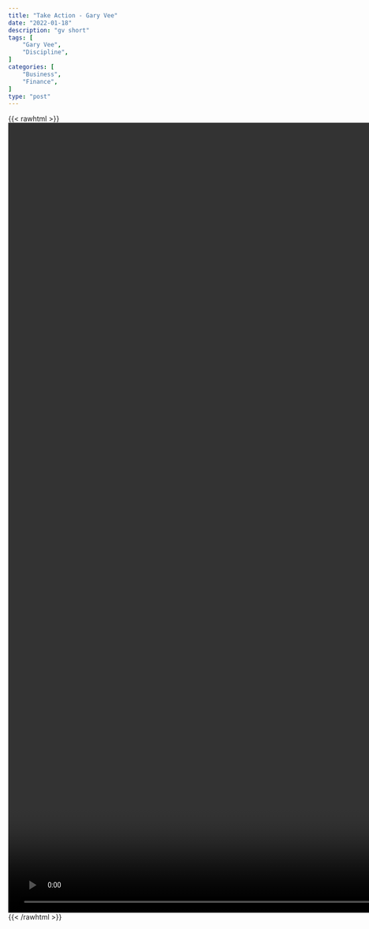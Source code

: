 ```yaml
---
title: "Take Action - Gary Vee"
date: "2022-01-18"
description: "gv short"
tags: [
    "Gary Vee",
    "Discipline",
]
categories: [
    "Business",
    "Finance",
]
type: "post"
---
```

{{< rawhtml >}}
    <video style="height:40vh;width:auto" overflow="hidden" controls>
        <source src="https://clips.dev00ps.com/Gary%20Vee/taking_action_vs_keeping_researching.mp4" type="video/mp4"> 
    </video>
{{< /rawhtml >}}